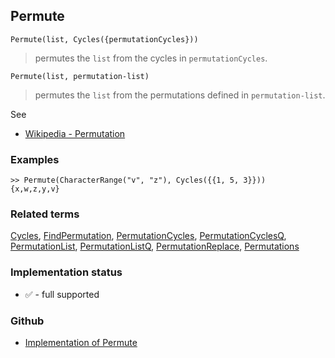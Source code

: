 ## Permute

```
Permute(list, Cycles({permutationCycles}))
```

> permutes the `list` from the cycles in `permutationCycles`.

```
Permute(list, permutation-list)
```

> permutes the `list` from the permutations defined in `permutation-list`.

See 
* [Wikipedia - Permutation](https://en.wikipedia.org/wiki/Permutation)
	 
### Examples

```
>> Permute(CharacterRange("v", "z"), Cycles({{1, 5, 3}}))
{x,w,z,y,v}
```

### Related terms 
[Cycles](Cycles.md), [FindPermutation](FindPermutation.md), [PermutationCycles](PermutationCycles.md), [PermutationCyclesQ](PermutationCyclesQ.md), [PermutationList](PermutationList.md), [PermutationListQ](PermutationListQ.md), [PermutationReplace](PermutationReplace.md), [Permutations](Permutations.md)






### Implementation status

* &#x2705; - full supported

### Github

* [Implementation of Permute](https://github.com/axkr/symja_android_library/blob/master/symja_android_library/matheclipse-core/src/main/java/org/matheclipse/core/builtin/Combinatoric.java#L1438) 

